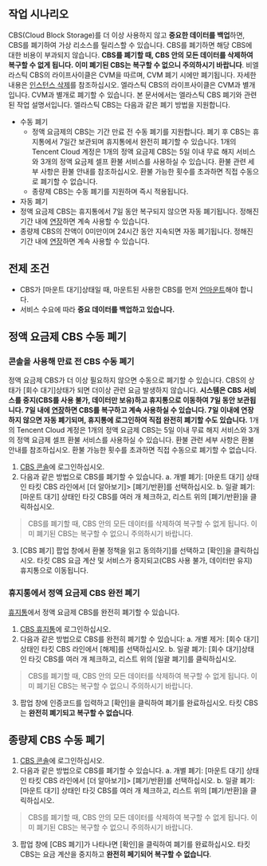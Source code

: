 ## 작업 시나리오
CBS(Cloud Block Storage)를 더 이상 사용하지 않고 **중요한 데이터를 백업**하면, CBS를 폐기하여 가상 리소스를 릴리스할 수 있습니다. CBS를 폐기하면 해당 CBS에 대한 비용이 부과되지 않습니다. **CBS를 폐기할 때, CBS 안의 모든 데이터를 삭제하여 복구할 수 없게 됩니다. 이미 폐기된 CBS는 복구할 수 없으니 주의하시기 바랍니다**.
비엘라스틱 CBS의 라이프사이클은 CVM을 따르며, CVM 폐기 시에만 폐기됩니다. 자세한 내용은 [인스턴스 삭제](https://intl.cloud.tencent.com/document/product/213/4930)를 참조하십시오.
엘라스틱 CBS의 라이프사이클은 CVM과 별개입니다. CVM과 별개로 폐기할 수 있습니다. 본 문서에서는 엘라스틱 CBS 폐기와 관련된 작업 설명서입니다.
엘라스틱 CBS는 다음과 같은 폐기 방법을 지원합니다.

- 수동 폐기
  - 정액 요금제의 CBS는 기간 만료 전 수동 폐기를 지원합니다. 폐기 후 CBS는 휴지통에서 7일간 보관되며 휴지통에서 완전히 폐기할 수 있습니다.
  1개의 Tencent Cloud 계정은 1개의 정액 요금제 CBS는 5일 이내 무료 해지 서비스와 3개의 정액 요금제 셀프 환불 서비스를 사용하실 수 있습니다. 환불 관련 세부 사항은 환불 안내를 참조하십시오. 환불 가능한 횟수를 초과하면 직접 수동으로 폐기할 수 없습니다.
  - 종량제 CBS는 수동 폐기를 지원하며 즉시 적용됩니다. 
- 자동 폐기
 - 정액 요금제 CBS는 휴지통에서 7일 동안 복구되지 않으면 자동 폐기됩니다. 정해진 기간 내에 [연장](https://intl.cloud.tencent.com/document/product/362/6739)하면 계속 사용할 수 있습니다.
 - 종량제 CBS의 잔액이 0미만이며 24시간 동안 지속되면 자동 폐기됩니다. 정해진 기간 내에 [연장](https://intl.cloud.tencent.com/document/product/362/6739)하면 계속 사용할 수 있습니다.

## 전제 조건
- CBS가 [마운트 대기]상태일 때, 마운트된 사용한 CBS를 먼저 [언마운트](https://intl.cloud.tencent.com/document/product/362/32400)해야 합니다.
- 서비스 수요에 따라 **중요 데이터를 백업하고 있습니다.**

## 정액 요금제 CBS 수동 폐기
### 콘솔을 사용해 만료 전 CBS 수동 폐기
정액 요금제 CBS가 더 이상 필요하지 않으면 수동으로 폐기할 수 있습니다. CBS의 상태가 [회수 대기]상태가 되면 더이상 관련 요금 발생하지 않습니다. **시스템은 CBS 서비스를 중지(CBS를 사용 불가, 데이터만 보유)하고 휴지통으로 이동하여 7일 동안 보관됩니다. 7일 내에 [연장](https://intl.cloud.tencent.com/document/product/362/6739)하면 CBS를 복구하고 계속 사용하실 수 있습니다. 7일 이내에 연장하지 않으면 자동 폐기되며, 휴지통에 로그인하여 직접 완전히 폐기할 수도 있습니다.**
1개의 Tencent Cloud 계정은 1개의 정액 요금제 CBS는 5일 이내 무료 해지 서비스와 3개의 정액 요금제 셀프 환불 서비스를 사용하실 수 있습니다. 환불 관련 세부 사항은 환불 안내를 참조하십시오. 환불 가능한 횟수를 초과하면 직접 수동으로 폐기할 수 없습니다.

1. [CBS 콘솔](https://console.cloud.tencent.com/cvm/cbs)에 로그인하십시오.
2. 다음과 같은 방법으로 CBS를 폐기할 수 있습니다.
    a. 개별 폐기: [마운트 대기] 상태인 타킷 CBS 라인에서 [더 알아보기]> [폐기/반환]를 선택하십시오.
    b. 일괄 폐기: [마운트 대기] 상태인 타깃 CBS를 여러 개 체크하고, 리스트 위의 [폐기/반환]을 클릭하십시오.

>CBS를 폐기할 때, CBS 안의 모든 데이터를 삭제하여 복구할 수 없게 됩니다. 이미 폐기된 CBS는 복구할 수 없으니 주의하시기 바랍니다.
>
3. [CBS 폐기] 팝업 창에서 환불 정책을 읽고 동의하기]를 선택하고 [확인]을 클릭하십시오.
 타킷 CBS 요금 계산 및 서비스가 중지되고(CBS 사용 불가, 데이터만 유지) 휴지통으로 이동됩니다.

### 휴지통에서 정액 요금제 CBS 완전 폐기
[휴지통](https://console.cloud.tencent.com/cvm/recycle/cbs)에서 정액 요금제 CBS를 완전히 폐기할 수 있습니다.

1. [CBS 휴지통](https://console.cloud.tencent.com/cvm/recycle/cbs)에 로그인하십시오.
2. 다음과 같은 방법으로 CBS를 완전히 폐기할 수 있습니다:
   a. 개별 제거: [회수 대기]상태인 타킷 CBS 라인에서 [해제]를 선택하십시오.
   b. 일괄 폐기: [회수 대기]상태인 타깃 CBS를 여러 개 체크하고, 리스트 위의 [일괄 폐기]를 클릭하십시오.

>CBS를 폐기할 때, CBS 안의 모든 데이터를 삭제하여 복구할 수 없게 됩니다. 이미 폐기된 CBS는 복구할 수 없으니 주의하시기 바랍니다.
>
3. 팝업 창에 인증코드를 입력하고 [확인]을 클릭하여 폐기를 완료하십시오.
    타킷 CBS는 **완전히 폐기되고 복구할 수 없습니다**.

## 종량제 CBS 수동 폐기
1. [CBS 콘솔](https://console.cloud.tencent.com/cvm/cbs)에 로그인하십시오.
2. 다음과 같은 방법으로 CBS를 폐기할 수 있습니다.
    a. 개별 폐기: [마운트 대기] 상태인 타킷 CBS 라인에서 [더 알아보기]> [폐기/반환]를 선택하십시오.
    b. 일괄 폐기: [마운트 대기] 상태인 타깃 CBS를 여러 개 체크하고, 리스트 위의 [폐기/반환]을 클릭하십시오.

>CBS를 폐기할 때, CBS 안의 모든 데이터를 삭제하여 복구할 수 없게 됩니다. 이미 폐기된 CBS는 복구할 수 없으니 주의하시기 바랍니다.
>
3. 팝업 창에 [CBS 폐기]가 나타나면 [확인]을 클릭하여 폐기를 완료하십시오.
 타킷 CBS는 요금 계산을 중지하고 **완전히 페기되어 복구할 수 없습니다**.

